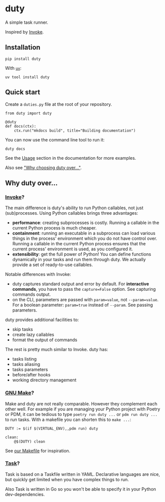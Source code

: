 # duty

A simple task runner.

Inspired by [Invoke](https://github.com/pyinvoke/invoke).

## Installation

```
pip install duty

```

With [`uv`](https://docs.astral.sh/uv/):

```
uv tool install duty

```

## Quick start

Create a `duties.py` file at the root of your repository.

```
from duty import duty

@duty
def docs(ctx):
    ctx.run("mkdocs build", title="Building documentation")

```

You can now use the command line tool to run it:

```
duty docs

```

See the [Usage](https://pawamoy.github.io/duty/usage/) section in the documentation for more examples.

Also see ["Why choosing duty over..."](https://pawamoy.github.io/duty/#why-duty-over).

## Why duty over...

### [Invoke](https://www.pyinvoke.org/)?

The main difference is duty's ability to run Python callables, not just (sub)processes. Using Python callables brings three advantages:

- **performance**: creating subprocesses is costly. Running a callable in the current Python process is much cheaper.
- **containment**: running an executable in a subprocess can load various things in the process' environment which you do not have control over. Running a callable in the current Python process ensures that the current process' environment is used, as you configured it.
- **extensibility**: get the full power of Python! You can define functions dynamically in your tasks and run them through duty. We actually provide a set of ready-to-use callables.

Notable differences with Invoke:

- duty captures standard output and error by default. For **interactive commands**, you have to pass the `capture=False` option. See capturing commands output.
- on the CLI, parameters are passed with `param=value`, not `--param=value`. For a boolean parameter: `param=true` instead of `--param`. See passing parameters.

duty provides additional facilities to:

- skip tasks
- create lazy callables
- format the output of commands

The rest is pretty much similar to Invoke. duty has:

- tasks listing
- tasks aliasing
- tasks parameters
- before/after hooks
- working directory management

### [GNU Make](https://www.gnu.org/software/make/)?

Make and duty are not really comparable. However they complement each other well. For example if you are managing your Python project with Poetry or PDM, it can be tedious to type `poetry run duty ...` or `pdm run duty ...` to run tasks. With a makefile you can shorten this to `make ...`:

```
DUTY := $(if $(VIRTUAL_ENV),,pdm run) duty

clean:
    @$(DUTY) clean

```

See [our Makefile](https://github.com/pawamoy/duty/blob/main/Makefile) for inspiration.

### [Task](https://taskfile.dev/)?

Task is based on a Taskfile written in YAML. Declarative languages are nice, but quickly get limited when you have complex things to run.

Also Task is written in Go so you won't be able to specify it in your Python dev-dependencies.
